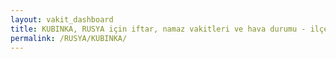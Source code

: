 ```yaml
---
layout: vakit_dashboard
title: KUBINKA, RUSYA için iftar, namaz vakitleri ve hava durumu - ilçe/eyalet seç
permalink: /RUSYA/KUBINKA/
---
```


<script type="text/javascript">
  var GLOBAL_COUNTRY = 'RUSYA';
  var GLOBAL_CITY = 'KUBINKA';
  var GLOBAL_STATE = '';
  var lat = 72;
  var lon = 21;
</script>
